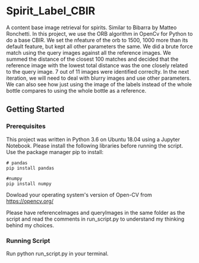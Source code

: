 # Spirit_Label_CBIR

A content base image retrieval for spirits. Similar to Bibarra by Matteo Ronchetti. In this project, we use the ORB algorithm in OpenCv for Python to do a base CBIR. We set the nfeature of the orb to 1500, 1000 more than its default feature, but kept all other parameters the same. We did a brute force match using the query images against all the reference images. We summed the distance of the closest 100 matches and decided that the reference image with the lowest total distance was the one closely related to the query image. 7 out of 11 images were identified correclty. In the next iteration, we will need to deal with blurry images and use other parameters. We can also see how just using the image of the labels instead of the whole bottle compares to using the whole bottle as a reference.

## Getting Started

### Prerequisites

This project was written in Python 3.6 on Ubuntu 18.04 using a Jupyter Notebook. Please install the following libraries before running the script. Use the package manager pip to install:

```
# pandas
pip install pandas

#numpy
pip install numpy

```

Dowload your operating system's version of Open-CV from https://opencv.org/

Please have referenceImages and queryImages in the same folder as the script and read the comments in run_script.py to understand my thinking behind my choices.

### Running Script
Run python run_script.py in your terminal.

